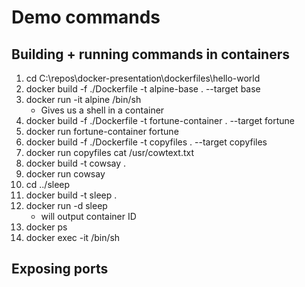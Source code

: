 Demo commands
=============

Building + running commands in containers
-----------------

1. cd C:\repos\docker-presentation\dockerfiles\hello-world
2. docker build -f ./Dockerfile -t alpine-base . --target base
3. docker run -it alpine /bin/sh
    - Gives us a shell in a container
4. docker build -f ./Dockerfile -t fortune-container . --target fortune
5. docker run fortune-container fortune
6. docker build -f ./Dockerfile -t copyfiles . --target copyfiles
7. docker run copyfiles cat /usr/cowtext.txt
8. docker build -t cowsay .
9. docker run cowsay
10. cd ../sleep
11. docker build -t sleep .
12. docker run -d sleep
    - will output container ID 
13.  docker ps 
14.  docker exec -it <containerid> /bin/sh

Exposing ports
--------------

